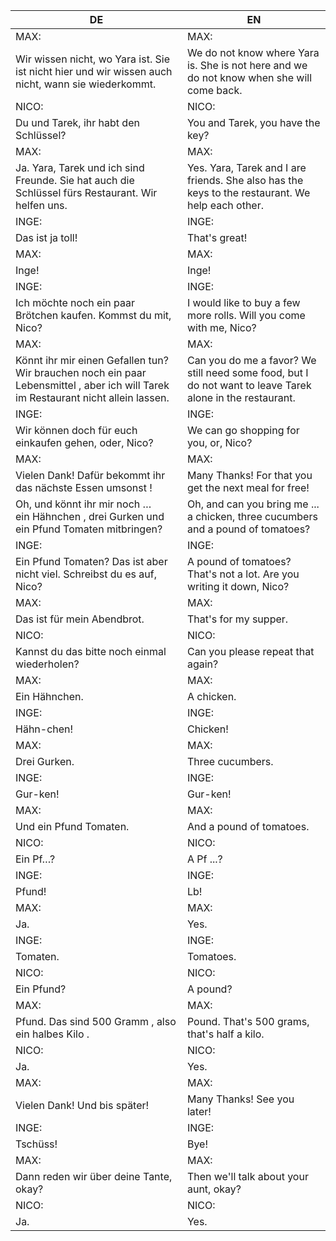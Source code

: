 |DE|EN|
|---|---|
|MAX:|MAX:|
|Wir wissen nicht, wo Yara ist. Sie ist nicht hier und wir wissen auch nicht, wann sie wiederkommt.|We do not know where Yara is. She is not here and we do not know when she will come back.|
|NICO:|NICO:|
|Du und Tarek, ihr habt den Schlüssel?|You and Tarek, you have the key?|
|MAX:|MAX:|
|Ja. Yara, Tarek und ich sind Freunde. Sie hat auch die Schlüssel fürs Restaurant. Wir helfen uns.|Yes. Yara, Tarek and I are friends. She also has the keys to the restaurant. We help each other.|
|INGE:|INGE:|
|Das ist ja toll!|That's great!|
|MAX:|MAX:|
|Inge!|Inge!|
|INGE:|INGE:|
|Ich möchte noch ein paar Brötchen kaufen. Kommst du mit, Nico?|I would like to buy a few more rolls. Will you come with me, Nico?|
|MAX:|MAX:|
|Könnt ihr mir einen Gefallen tun? Wir brauchen noch ein paar Lebensmittel , aber ich will Tarek im Restaurant nicht allein lassen.|Can you do me a favor? We still need some food, but I do not want to leave Tarek alone in the restaurant.|
|INGE:|INGE:|
|Wir können doch für euch einkaufen gehen, oder, Nico?|We can go shopping for you, or, Nico?|
|MAX:|MAX:|
|Vielen Dank! Dafür bekommt ihr das nächste Essen umsonst !|Many Thanks! For that you get the next meal for free!|
|Oh, und könnt ihr mir noch … ein Hähnchen , drei Gurken und ein Pfund Tomaten mitbringen?|Oh, and can you bring me ... a chicken, three cucumbers and a pound of tomatoes?|
|INGE:|INGE:|
|Ein Pfund Tomaten? Das ist aber nicht viel. Schreibst du es auf, Nico?|A pound of tomatoes? That's not a lot. Are you writing it down, Nico?|
|MAX:|MAX:|
|Das ist für mein Abendbrot.|That's for my supper.|
|NICO:|NICO:|
|Kannst du das bitte noch einmal wiederholen?|Can you please repeat that again?|
|MAX:|MAX:|
|Ein Hähnchen.|A chicken.|
|INGE:|INGE:|
|Hähn-chen!|Chicken!|
|MAX: |MAX:|
|Drei Gurken.|Three cucumbers.|
|INGE:|INGE:|
|Gur-ken! |Gur-ken!|
|MAX:|MAX:|
|Und ein Pfund Tomaten.|And a pound of tomatoes.|
|NICO:|NICO:|
|Ein Pf…?|A Pf ...?|
|INGE:|INGE:|
|Pfund!|Lb!|
|MAX:|MAX:|
|Ja.|Yes.|
|INGE:|INGE:|
|Tomaten.|Tomatoes.|
|NICO:|NICO:|
|Ein Pfund?|A pound?|
|MAX:|MAX:|
|Pfund. Das sind 500 Gramm , also ein halbes Kilo .|Pound. That's 500 grams, that's half a kilo.|
|NICO:|NICO:|
|Ja.|Yes.|
|MAX:|MAX:|
|Vielen Dank! Und bis später! |Many Thanks! See you later!|
|INGE:|INGE:|
|Tschüss!|Bye!|
|MAX:|MAX:|
|Dann reden wir über deine Tante, okay?|Then we'll talk about your aunt, okay?|
|NICO:|NICO:|
|Ja.|Yes.|
